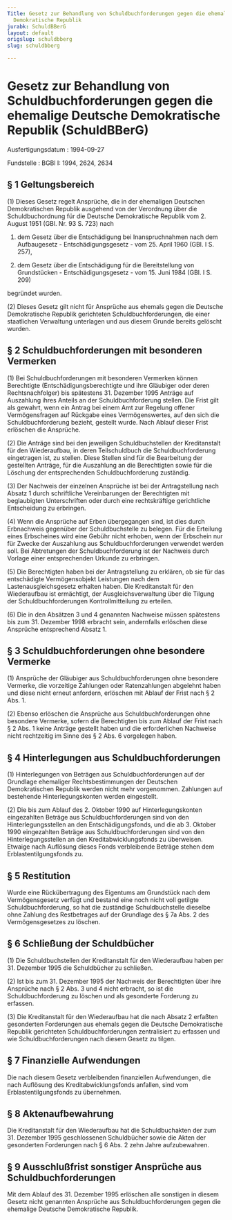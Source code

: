 ```yaml
---
Title: Gesetz zur Behandlung von Schuldbuchforderungen gegen die ehemalige Deutsche
  Demokratische Republik
jurabk: SchuldBBerG
layout: default
origslug: schuldbberg
slug: schuldbberg

---
```


# Gesetz zur Behandlung von Schuldbuchforderungen gegen die ehemalige Deutsche Demokratische Republik (SchuldBBerG)

Ausfertigungsdatum
:   1994-09-27

Fundstelle
:   BGBl I: 1994, 2624, 2634



## § 1 Geltungsbereich

(1) Dieses Gesetz regelt Ansprüche, die in der ehemaligen Deutschen Demokratischen Republik ausgehend von der Verordnung über die Schuldbuchordnung für die Deutsche Demokratische Republik vom 2. August 1951 (GBl. Nr. 93 S. 723) nach

1.  dem Gesetz über die Entschädigung bei Inanspruchnahmen nach dem Aufbaugesetz - Entschädigungsgesetz - vom 25. April 1960 (GBl. I S. 257),


2.  dem Gesetz über die Entschädigung für die Bereitstellung von Grundstücken - Entschädigungsgesetz - vom 15. Juni 1984 (GBl. I S. 209)



begründet wurden.

(2) Dieses Gesetz gilt nicht für Ansprüche aus ehemals gegen die Deutsche Demokratische Republik gerichteten Schuldbuchforderungen, die einer staatlichen Verwaltung unterlagen und aus diesem Grunde bereits gelöscht wurden.


## § 2 Schuldbuchforderungen mit besonderen Vermerken

(1) Bei Schuldbuchforderungen mit besonderen Vermerken können Berechtigte (Entschädigungsberechtigte und ihre Gläubiger oder deren Rechtsnachfolger) bis spätestens 31. Dezember 1995 Anträge auf Auszahlung ihres Anteils an der Schuldbuchforderung stellen. Die Frist gilt als gewahrt, wenn ein Antrag bei einem Amt zur Regelung offener Vermögensfragen auf Rückgabe eines Vermögenswertes, auf den sich die Schuldbuchforderung bezieht, gestellt wurde. Nach Ablauf dieser Frist erlöschen die Ansprüche.

(2) Die Anträge sind bei den jeweiligen Schuldbuchstellen der Kreditanstalt für den Wiederaufbau, in deren Teilschuldbuch die Schuldbuchforderung eingetragen ist, zu stellen. Diese Stellen sind für die Bearbeitung der gestellten Anträge, für die Auszahlung an die Berechtigten sowie für die Löschung der entsprechenden Schuldbuchforderung zuständig.

(3) Der Nachweis der einzelnen Ansprüche ist bei der Antragstellung nach Absatz 1 durch schriftliche Vereinbarungen der Berechtigten mit beglaubigten Unterschriften oder durch eine rechtskräftige gerichtliche Entscheidung zu erbringen.

(4) Wenn die Ansprüche auf Erben übergegangen sind, ist dies durch Erbnachweis gegenüber der Schuldbuchstelle zu belegen. Für die Erteilung eines Erbscheines wird eine Gebühr nicht erhoben, wenn der Erbschein nur für Zwecke der Auszahlung aus Schuldbuchforderungen verwendet werden soll. Bei Abtretungen der Schuldbuchforderung ist der Nachweis durch Vorlage einer entsprechenden Urkunde zu erbringen.

(5) Die Berechtigten haben bei der Antragstellung zu erklären, ob sie für das entschädigte Vermögensobjekt Leistungen nach dem Lastenausgleichsgesetz erhalten haben. Die Kreditanstalt für den Wiederaufbau ist ermächtigt, der Ausgleichsverwaltung über die Tilgung der Schuldbuchforderungen Kontrollmitteilung zu erteilen.

(6) Die in den Absätzen 3 und 4 genannten Nachweise müssen spätestens bis zum 31. Dezember 1998 erbracht sein, andernfalls erlöschen diese Ansprüche entsprechend Absatz 1.


## § 3 Schuldbuchforderungen ohne besondere Vermerke

(1) Ansprüche der Gläubiger aus Schuldbuchforderungen ohne besondere Vermerke, die vorzeitige Zahlungen oder Ratenzahlungen abgelehnt haben und diese nicht erneut anfordern, erlöschen mit Ablauf der Frist nach § 2 Abs. 1.

(2) Ebenso erlöschen die Ansprüche aus Schuldbuchforderungen ohne besondere Vermerke, sofern die Berechtigten bis zum Ablauf der Frist nach § 2 Abs. 1 keine Anträge gestellt haben und die erforderlichen Nachweise nicht rechtzeitig im Sinne des § 2 Abs. 6 vorgelegen haben.


## § 4 Hinterlegungen aus Schuldbuchforderungen

(1) Hinterlegungen von Beträgen aus Schuldbuchforderungen auf der Grundlage ehemaliger Rechtsbestimmungen der Deutschen Demokratischen Republik werden nicht mehr vorgenommen. Zahlungen auf bestehende Hinterlegungskonten werden eingestellt.

(2) Die bis zum Ablauf des 2. Oktober 1990 auf Hinterlegungskonten eingezahlten Beträge aus Schuldbuchforderungen sind von den Hinterlegungsstellen an den Entschädigungsfonds, und die ab 3. Oktober 1990 eingezahlten Beträge aus Schuldbuchforderungen sind von den Hinterlegungsstellen an den Kreditabwicklungsfonds zu überweisen. Etwaige nach Auflösung dieses Fonds verbleibende Beträge stehen dem Erblastentilgungsfonds zu.


## § 5 Restitution

Wurde eine Rückübertragung des Eigentums am Grundstück nach dem Vermögensgesetz verfügt und bestand eine noch nicht voll getilgte Schuldbuchforderung, so hat die zuständige Schuldbuchstelle dieselbe ohne Zahlung des Restbetrages auf der Grundlage des § 7a Abs. 2 des Vermögensgesetzes zu löschen.


## § 6 Schließung der Schuldbücher

(1) Die Schuldbuchstellen der Kreditanstalt für den Wiederaufbau haben per 31. Dezember 1995 die Schuldbücher zu schließen.

(2) Ist bis zum 31. Dezember 1995 der Nachweis der Berechtigten über ihre Ansprüche nach § 2 Abs. 3 und 4 nicht erbracht, so ist die Schuldbuchforderung zu löschen und als gesonderte Forderung zu erfassen.

(3) Die Kreditanstalt für den Wiederaufbau hat die nach Absatz 2 erfaßten gesonderten Forderungen aus ehemals gegen die Deutsche Demokratische Republik gerichteten Schuldbuchforderungen zentralisiert zu erfassen und wie Schuldbuchforderungen nach diesem Gesetz zu tilgen.


## § 7 Finanzielle Aufwendungen

Die nach diesem Gesetz verbleibenden finanziellen Aufwendungen, die nach Auflösung des Kreditabwicklungsfonds anfallen, sind vom Erblastentilgungsfonds zu übernehmen.


## § 8 Aktenaufbewahrung

Die Kreditanstalt für den Wiederaufbau hat die Schuldbuchakten der zum 31. Dezember 1995 geschlossenen Schuldbücher sowie die Akten der gesonderten Forderungen nach § 6 Abs. 2 zehn Jahre aufzubewahren.


## § 9 Ausschlußfrist sonstiger Ansprüche aus Schuldbuchforderungen

Mit dem Ablauf des 31. Dezember 1995 erlöschen alle sonstigen in diesem Gesetz nicht genannten Ansprüche aus Schuldbuchforderungen gegen die ehemalige Deutsche Demokratische Republik.

